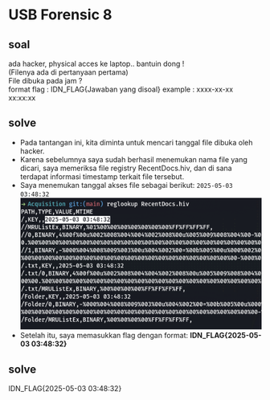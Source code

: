 # USB Forensic 8
## soal
ada hacker, physical acces ke laptop.. bantuin dong ! \
(Filenya ada di pertanyaan pertama) \
File dibuka pada jam ? \
format flag : IDN_FLAG{Jawaban yang disoal} example : xxxx-xx-xx xx:xx:xx

## solve
- Pada tantangan ini, kita diminta untuk mencari tanggal file dibuka oleh hacker.
- Karena sebelumnya saya sudah berhasil menemukan nama file yang dicari, saya memeriksa file registry RecentDocs.hiv, dan di sana terdapat informasi timestamp terkait file tersebut.
- Saya menemukan tanggal akses file sebagai berikut: ```2025-05-03 03:48:32```
  ![alt text](images/US/image.png)
- Setelah itu, saya memasukkan flag dengan format: **IDN_FLAG{2025-05-03 03:48:32}**

## solve
IDN_FLAG{2025-05-03 03:48:32}